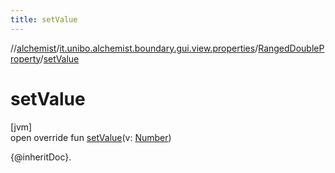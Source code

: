 ```yaml
---
title: setValue
---
```

//[alchemist](../../../index.html)/[it.unibo.alchemist.boundary.gui.view.properties](../index.html)/[RangedDoubleProperty](index.html)/[setValue](set-value.html)



# setValue



[jvm]\
open override fun [setValue](set-value.html)(v: [Number](https://kotlinlang.org/api/latest/jvm/stdlib/kotlin/-number/index.html))



{@inheritDoc}.




